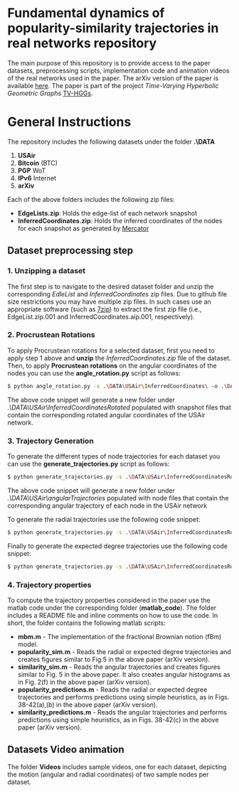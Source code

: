 # Fundamental dynamics of popularity-similarity trajectories in real networks repository 
The main purpose of this repository is to provide access to the paper datasets, preprocessing scripts, implementation code and animation videos of the real networks used in the paper. The arXiv version of the paper is available [here](https://arxiv.org/abs/2309.01675). The paper is part of the project *Time-Varying Hyperbolic Geometric Graphs* [TV-HGGs](https://netsysci.cut.ac.cy/projects/tv-hggs/).

# General Instructions
The repository includes the following datasets under the folder __.\DATA__
  1. **USAir**
  2. **Bitcoin** (BTC)
  3. **PGP** WoT
  4. **IPv6** Internet
  5. **arXiv**

Each of the above folders includes the following zip files:
  * **EdgeLists.zip**: Holds the edge-list of each network snapshot
  * **InferredCoordinates.zip**: Holds the inferred coordinates of the nodes for each snapshot as generated by [Mercator](https://github.com/networkgeometry/mercator)
## Dataset preprocessing step

### 1. Unzipping a dataset
The first step is to navigate to the desired dataset folder and unzip the corresponding _EdleList_ and _InferredCoordinates_ zip files. Due to github file size restrictions you may have multiple zip files. In such cases use an appropriate software (such as [7zip](https://www.7-zip.org/)) to extract the first zip file (i.e., EdgeList.zip.001 and InferredCoordinates.aip.001, respectively).   

### 2. Procrustean Rotations
To apply Procrustean rotations for a selected dataset, first you need to apply step 1 above and **unzip** the *InferredCoordinates.zip* file of the dataset. Then, to apply **Procrustean rotations** on the angular coordinates of the nodes you can use the __angle_rotation.py__ script as follows:  
```bash
$ python angle_rotation.py -s .\DATA\USAir\InferredCoordinates\ -o .\DATA\USAir\InferredCoordinatesRotated
```
The above code snippet will generate a new folder under *.\DATA\USAir\InferredCoordinatesRotated* populated with snapshot files that contain the corresponding rotated angular coordinates of the USAir network.

### 3. Trajectory Generation
To generate the different types of node trajectories for each dataset you can use the __generate_trajectories.py__ script as follows:
```bash
$ python generate_trajectories.py -s .\DATA\USAir\InferredCoordinatesRotated\ -o .\DATA\USAir\angularTrajectories
```
The above code snippet will generate a new folder under *.\DATA\USAir\angularTrajectories* populated with node files that contain the corresponding angular trajectory of each node in the USAir network

To generate the radial trajectories use the following code snippet:
```bash
$ python generate_trajectories.py -s .\DATA\USAir\InferredCoordinatesRotated\ -o .\DATA\USAir\radialTrajectories --radial
```
Finally to generate the expected degree trajectories use the following code snippet:
```bash
$ python generate_trajectories.py -s .\DATA\USAir\InferredCoordinatesRotated\ -o .\DATA\USAir\kappaTrajectories --kappa
```

### 4. Trajectory properties
To compute the trajectory properties considered in the paper use the matlab code under the corresponding folder (**matlab_code**). The folder includes a README file and inline comments on how to use the code. In short, the folder contains the following matlab scripts:
* **mbm.m** - The implementation of the fractional Brownian notion (fBm) model.
* **popularity_sim.m** - Reads the radial or expected degree trajectories and creates figures similar to Fig.5 in the above paper (arXiv version).
* **similarity_sim.m** - Reads the angular trajectories and creates figures similar to Fig. 5 in the above paper. It also creates angular histograms as in Fig. 2(f) in the above paper (arXiv version).
* **popularity_predictions.m** - Reads the radial or expected degree trajectories and performs predictions using simple heuristics, as in Figs. 38-42(a),(b) in the above paper (arXiv version).
* **similarity_predictions.m** - Reads the angular trajectories and performs predictions using simple heuristics, as in Figs. 38-42(c) in the above paper (arXiv version).

## Datasets Video animation
The folder **Videos** includes sample videos, one for each dataset, depicting the motion (angular and radial coordinates) of two sample nodes per dataset.
